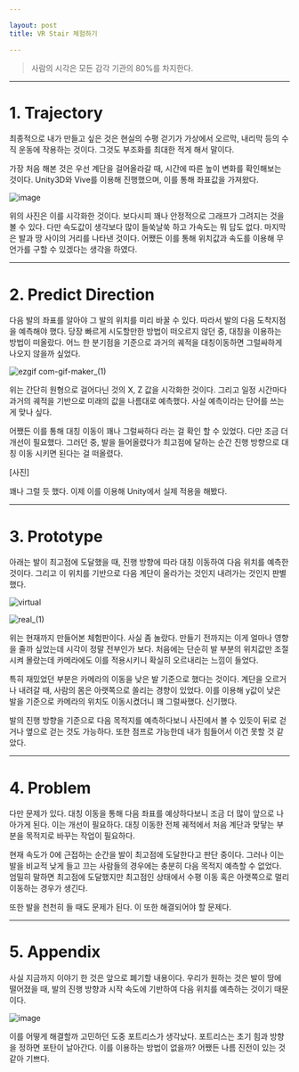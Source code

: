 ```yaml
---

layout: post
title: VR Stair 체험하기

---
```


> 사람의 시각은 모든 감각 기관의 80%를 차지한다.

-----

# 1. Trajectory

최종적으로 내가 만들고 싶은 것은 현실의 수평 걷기가 가상에서 오르막, 내리막 등의 수직 운동에 작용하는 것이다. 그것도 부조화를 최대한 적게 해서 말이다. 

가장 처음 해본 것은 우선 계단을 걸어올라갈 때, 시간에 따른 높이 변화를 확인해보는 것이다. Unity3D와 Vive를 이용해 진행했으며, 이를 통해 좌표값을 가져왔다.

![image](https://user-images.githubusercontent.com/62225673/152652173-af2806b0-1131-48e8-93ed-e5ebeea5b6e0.png)

위의 사진은 이를 시각화한 것이다. 보다시피 꽤나 안정적으로 그래프가 그려지는 것을 볼 수 있다. 다만 속도값이 생각보다 많이 들쑥날쑥 하고 가속도는 뭐 답도 없다. 마지막은 발과 땅 사이의 거리를 나타낸 것이다. 어쨌든 이를 통해 위치값과 속도를 이용해 무언가를 구할 수 있겠다는 생각을 하였다.

-----

# 2. Predict Direction

다음 발의 좌표를 알아야 그 발의 위치를 미리 바꿀 수 있다. 따라서 발의 다음 도착지점을 예측해야 했다. 당장 빠르게 시도할만한 방법이 떠오르지 않던 중, 대칭을 이용하는 방법이 떠올랐다. 어느 한 분기점을 기준으로 과거의 궤적을 대칭이동하면 그럴싸하게 나오지 않을까 싶었다.

![ezgif com-gif-maker_(1)](https://user-images.githubusercontent.com/62225673/152652342-c9e283ad-2e0e-4664-b389-113460872499.gif)

위는 간단히 원형으로 걸어다닌 것의 X, Z 값을 시각화한 것이다. 그리고 일정 시간마다 과거의 궤적을 기반으로 미래의 값을 나름대로 예측했다. 사실 예측이라는 단어를 쓰는 게 맞나 싶다.

어쨌든 이를 통해 대칭 이동이 꽤나 그럴싸하다 라는 걸 확인 할 수 있었다. 다만 조금 더 개선이 필요했다. 그러던 중, 발을 들어올렸다가 최고점에 달하는 순간 진행 방향으로 대칭 이동 시키면 된다는 걸 떠올렸다. 

[사진]

꽤나 그럴 듯 했다. 이제 이를 이용해 Unity에서 실제 적용을 해봤다.

-----

# 3. Prototype

아래는 발이 최고점에 도달했을 때, 진행 방향에 따라 대칭 이동하여 다음 위치를 예측한 것이다. 그리고 이 위치를 기반으로 다음 계단이 올라가는 것인지 내려가는 것인지 판별했다.

![virtual](https://user-images.githubusercontent.com/62225673/152652452-22db214b-6569-44ce-82c6-dd6501e62e4c.gif)

![real_(1)](https://user-images.githubusercontent.com/62225673/152652461-a50648ec-c56a-453b-82f5-d40925708271.gif)

위는 현재까지 만들어본 체험판이다. 사실 좀 놀랐다. 만들기 전까지는 이게 얼마나 영향을 줄까 싶었는데 시각이 정말 전부인가 보다. 처음에는 단순히 발 부분의 위치값만 조절시켜 몰랐는데 카메라에도 이를 적용시키니 확실히 오르내리는 느낌이 들었다. 

특히 재밌었던 부분은 카메라의 이동을 낮은 발 기준으로 했다는 것이다. 계단을 오르거나 내려갈 때, 사람의 몸은 아랫쪽으로 쏠리는 경향이 있었다. 이를 이용해 y값이 낮은 발을 기준으로 카메라의 위치도 이동시켰더니 꽤 그럴싸했다. 신기했다.

발의 진행 방향을 기준으로 다음 목적지를 예측하다보니 사진에서 볼 수 있듯이 뒤로 걷거나 옆으로 걷는 것도 가능하다. 또한 점프로 가능한데 내가 힘들어서 이건 못할 것 같았다.

-----

# 4. Problem

다만 문제가 있다. 대칭 이동을 통해 다음 좌표를 예상하다보니 조금 더 많이 앞으로 나아가게 된다. 이는 개선이 필요하다. 대칭 이동한 전체 궤적에서 처음 계단과 맞닿는 부분을 목적지로 바꾸는 작업이 필요하다.

현재 속도가 0에 근접하는 순간을 발이 최고점에 도달한다고 판단 중이다. 그러나 이는 발을 비교적 낮게 들고 끄는 사람들의 경우에는 충분히 다음 목적지 예측할 수 없었다. 엄밀히 말하면 최고점에 도달했지만 최고점인 상태에서 수평 이동 혹은 아랫쪽으로 멀리 이동하는 경우가 생긴다.

또한 발을 천천히 들 때도 문제가 된다. 이 또한 해결되어야 할 문제다.

-----

# 5. Appendix

사실 지금까지 이야기 한 것은 앞으로 폐기할 내용이다. 우리가 원하는 것은 발이 땅에 떨어졌을 때, 발의 진행 방향과 시작 속도에 기반하여 다음 위치를 예측하는 것이기 때문이다. 

![image](https://user-images.githubusercontent.com/62225673/152652892-9bc4f3f8-a110-41b2-92cf-a011db8d2fa5.png)

이를 어떻게 해결할까 고민하던 도중 포트리스가 생각났다. 포트리스는 초기 힘과 방향을 정하면 포탄이 날아간다. 이를 이용하는 방법이 없을까? 어쨌든 나름 진전이 있는 것 같아 기쁘다.
